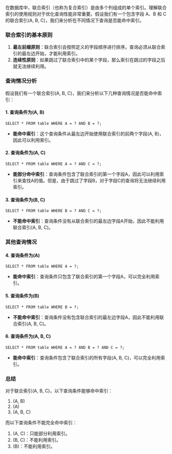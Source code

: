 在数据库中，联合索引（也称为复合索引）是由多个列组成的单个索引。理解联合索引的使用规则对于优化查询性能非常重要。假设我们有一个包含字段 A、B 和 C 的联合索引(A, B, C)，我们来分析在不同情况下查询是否能命中索引。
### 联合索引的基本原则

1. **最左前缀原则**：联合索引会按照定义的字段顺序进行排序。查询必须从联合索引的最左边开始，才能利用索引。
2. **连续性原则**：如果跳过了联合索引中的某个字段，那么索引在跳过的字段之后就无法继续利用。
### 查询情况分析
假设我们有一个联合索引(A, B, C)，我们来分析以下几种查询情况是否能命中索引：
#### 1. 查询条件为(A, B)
```
SELECT * FROM table WHERE A = ? AND B = ?;
```

- **能命中索引**：这个查询条件从最左边开始使用联合索引的前两个字段(A, B)，因此可以利用索引。
#### 2. 查询条件为(A, C)
```
SELECT * FROM table WHERE A = ? AND C = ?;
```

- **能部分命中索引**：查询条件包含了联合索引的第一个字段A，因此可以利用索引来查找A的值。但是，由于跳过了字段B，对于字段C的查询将无法继续利用索引。
#### 3. 查询条件为(B, C)
```
SELECT * FROM table WHERE B = ? AND C = ?;
```

- **不能命中索引**：查询条件没有从联合索引的最左边字段A开始，因此不能利用联合索引(A, B, C)。
### 其他查询情况
#### 4. 查询条件为(A)
```
SELECT * FROM table WHERE A = ?;
```

- **能命中索引**：查询条件只包含了联合索引的第一个字段A，可以完全利用索引。
#### 5. 查询条件为(B)
```
SELECT * FROM table WHERE B = ?;
```

- **不能命中索引**：查询条件没有包含联合索引的最左边字段A，因此不能利用联合索引(A, B, C)。
#### 6. 查询条件为(A, B, C)
```
SELECT * FROM table WHERE A = ? AND B = ? AND C = ?;
```

- **能命中索引**：查询条件包含了联合索引的所有字段(A, B, C)，可以完全利用索引。
### 总结
对于联合索引(A, B, C)，以下查询条件能够命中索引：

1. (A, B)
2. (A)
3. (A, B, C)

而以下查询条件不能完全命中索引：

1. (A, C)：只能部分利用索引。
2. (B, C)：不能利用索引。
3. (B)：不能利用索引。
